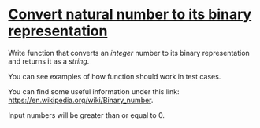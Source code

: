 # [Convert natural number to its binary representation](https://www.codewars.com/kata/convert-natural-number-to-its-binary-representation "https://www.codewars.com/kata/55fc061dfb8005f480000051")

Write function that converts an *integer* number to its binary representation and returns it as a *string*.

You can see examples of how function should work in test cases. 

You can find some useful information under this link: https://en.wikipedia.org/wiki/Binary_number. 

Input numbers will be greater than or equal to 0.  